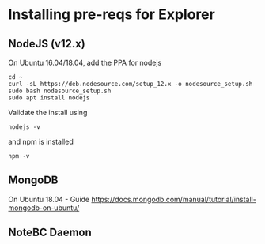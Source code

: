 # Installing pre-reqs for Explorer

## NodeJS (v12.x)

On Ubuntu 16.04/18.04, add the PPA for nodejs

```
cd ~
curl -sL https://deb.nodesource.com/setup_12.x -o nodesource_setup.sh
sudo bash nodesource_setup.sh
sudo apt install nodejs
```

Validate the install using

```
nodejs -v
```

and npm is installed

```
npm -v
```


## MongoDB

On Ubuntu 18.04 - Guide
https://docs.mongodb.com/manual/tutorial/install-mongodb-on-ubuntu/



## NoteBC Daemon
